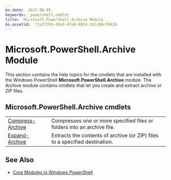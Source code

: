 ```yaml
---
ms.date:  2017-06-05
keywords:  powershell,cmdlet
title:  Microsoft.PowerShell.Archive Module
ms.assetid:  71a727b5-49a5-47a9-8034-161c86cf042b
---
```


# Microsoft.PowerShell.Archive Module
This section contains the help topics for the cmdlets that are installed with the Windows PowerShell **Microsoft.PowerShell.Archive** module. The Archive module contains cmdlets that let you create and extract archive or ZIP files.

## Microsoft.PowerShell.Archive cmdlets

|||
|-|-|
|[Compress-Archive](http://technet.microsoft.com/library/dn841358.aspx)|Compresses one or more specified files or folders into an archive file.|
|[Expand-Archive](http://technet.microsoft.com/library/dn841359.aspx)|Extracts the contents of archive (or ZIP) files to a specified destination.|

## See Also
- [Core Modules in Windows PowerShell](http://technet.microsoft.com/library/hh847741.aspx)

